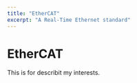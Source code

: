 ```yaml
---
title: "EtherCAT"
excerpt: "A Real-Time Ethernet standard"
---
```


# EtherCAT

This is for describit my interests.
